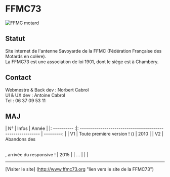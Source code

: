 # FFMC73  
![FFMC motard](http://www.ffmc73.org/images/motard.png "dessin d'un motard FFMC de dos")  

## Statut
Site internet de l'antenne Savoyarde de la FFMC (Fédération Française des Motards en colère).  
La FFMC73 est une association de loi 1901, dont le siège est à Chambéry.  

## Contact
Webmestre & Back dev : Norbert Cabrol  
UI & UX dev : Antoine Cabrol  
Tel : 06 37 09 53 11  

## MAJ
|       N°     |                                  Infos                                  |  Année  |
|: ---------- :|: ---------------------------------------------------------- | ---------: |
|      V1      | Toute première version ! (<table>)                     |     2010 |
|      V2      | Abandons des <table>, arrivée du responsive ! |     2015 |
|       ...      |                                                                            |              |

---  
[Visiter le site] (http://www.ffmc73.org "lien vers le site de la FFMC73")

